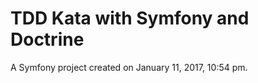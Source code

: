 TDD Kata with Symfony and Doctrine
==================================

A Symfony project created on January 11, 2017, 10:54 pm.
